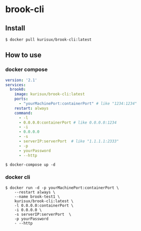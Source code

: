 # brook-cli

## Install

```shell
$ docker pull kurisux/brook-cli:latest
```

## How to use

### docker compose

```yaml
version: '2.1'
services:
  brook0:
    image: kurisux/brook-cli:latest
    ports:
      - "yourMachinePort:containerPort" # like "1234:1234"
    restart: always
    command:
      - -l
      - 0.0.0.0:containerPort # like 0.0.0.0:1234
      - -i
      - 0.0.0.0
      - -s
      - serverIP:serverPort  # like "1.1.1.1:2333"
      - -p
      - yourPassword
      - --http
```

```shell
$ docker-compose up -d
```

### docker cli

```shell
$ docker run -d -p yourMachinePort:containerPort \
    --restart always \
    --name brook-test1 \
    kurisux/brook-cli:latest \
    -l 0.0.0.0:containerPort \
    -i 0.0.0.0 \
    -s serverIP:serverPort  \
    -p yourPassword
    - --http
```